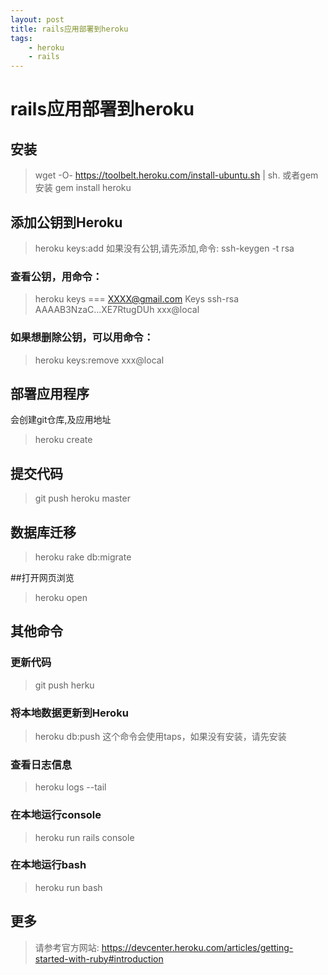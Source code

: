 ```yaml
---
layout: post 
title: rails应用部署到heroku
tags:
	- heroku 
	- rails 
---
```


# rails应用部署到heroku 

## 安装
>wget -O- https://toolbelt.heroku.com/install-ubuntu.sh | sh.
或者gem安装
>gem install heroku

## 添加公钥到Heroku
>heroku keys:add
如果没有公钥,请先添加,命令:
>ssh-keygen -t rsa

### 查看公钥，用命令：
>heroku keys
	=== XXXX@gmail.com Keys
	ssh-rsa AAAAB3NzaC...XE7RtugDUh xxx@local

### 如果想删除公钥，可以用命令：
>heroku keys:remove xxx@local

## 部署应用程序
会创建git仓库,及应用地址
>heroku create

## 提交代码
>git push heroku master

## 数据库迁移
>heroku rake db:migrate

##打开网页浏览
>heroku open
## 其他命令

### 更新代码
> git push herku 


### 将本地数据更新到Heroku
>heroku db:push
这个命令会使用taps，如果没有安装，请先安装

### 查看日志信息
>heroku logs --tail

### 在本地运行console
>heroku run rails console

### 在本地运行bash
>heroku run bash

## 更多
>请参考官方网站: https://devcenter.heroku.com/articles/getting-started-with-ruby#introduction

